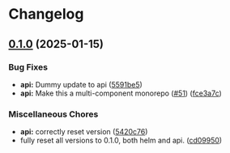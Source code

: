 # Changelog

## [0.1.0](https://github.com/ClaytonJY/release-please-demo/compare/v0.1.0...v0.1.0) (2025-01-15)


### Bug Fixes

* **api:** Dummy update to api ([5591be5](https://github.com/ClaytonJY/release-please-demo/commit/5591be5c575292df197d3b341b0fa69cb6e96dec))
* **api:** Make this a multi-component monorepo ([#51](https://github.com/ClaytonJY/release-please-demo/issues/51)) ([fce3a7c](https://github.com/ClaytonJY/release-please-demo/commit/fce3a7cc8ae362cdcff02c8b94c24f206f51065c))


### Miscellaneous Chores

* **api:** correctly reset version ([5420c76](https://github.com/ClaytonJY/release-please-demo/commit/5420c76892ab39f119869b609737f5a1891b4493))
* fully reset all versions to 0.1.0, both helm and api. ([cd09950](https://github.com/ClaytonJY/release-please-demo/commit/cd0995085f03d42506b7ba11569b37929e8a3ba0))
